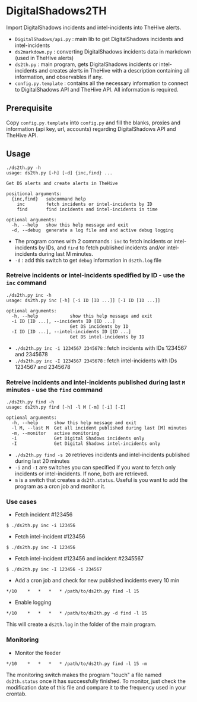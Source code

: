 # DigitalShadows2TH
Import DigitalShadows incidents and intel-incidents into TheHive alerts.

- `DigitalShadows/api.py` : main lib to get DigitalShadows incidents and intel-incidents
- `ds2markdown.py` : converting DigitalShadows incidents data in markdown (used in TheHive alerts)
- `ds2th.py` : main program, gets DigitalShadows incidents or intel-incidents and creates alerts in TheHive with a description containing all information, and observables if any.
- `config.py.template` : contains all the necessary information to connect to DigitalShadows API and TheHive API. All information is required.

## Prerequisite

Copy `config.py.template` into `config.py` and fill the blanks, proxies and information (api key, url, accounts) regarding DigitalShadows API and TheHive API.

## Usage

```
./ds2th.py -h
usage: ds2th.py [-h] [-d] {inc,find} ...

Get DS alerts and create alerts in TheHive

positional arguments:
  {inc,find}   subcommand help
    inc        fetch incidents or intel-incidents by ID
    find       find incidents and intel-incidents in time

optional arguments:
  -h, --help   show this help message and exit
  -d, --debug  generate a log file and and active debug logging
```

- The program comes with 2 commands : `inc` to fetch incidents or intel-incidents by IDs, and `find` to fetch published incidents and/or intel-incidents during last M minutes. 
- `-d` : add this switch to get `debug` information in `ds2th.log` file

### Retreive incidents or intel-incidents spedified by ID - use the `inc` command

```
./ds2th.py inc -h
usage: ds2th.py inc [-h] [-i ID [ID ...]] [-I ID [ID ...]]

optional arguments:
  -h, --help            show this help message and exit
  -i ID [ID ...], --incidents ID [ID ...]
                        Get DS incidents by ID
  -I ID [ID ...], --intel-incidents ID [ID ...]
                        Get DS intel-incidents by ID
```

- `./ds2th.py inc -i 1234567 2345678` : fetch incidents with IDs 1234567 and 2345678
- `./ds2th.py inc -I 1234567 2345678` : fetch intel-incidents with IDs 1234567 and 2345678

### Retreive incidents and intel-incidents published during last `M` minutes - use the `find` command

```
./ds2th.py find -h
usage: ds2th.py find [-h] -l M [-m] [-i] [-I]

optional arguments:
  -h, --help      show this help message and exit
  -l M, --last M  Get all incident published during last [M] minutes
  -m, --monitor   active monitoring
  -i              Get Digital Shadows incidents only
  -I              Get Digital Shadows intel-incidents only

```

- `./ds2th.py find -s 20` retrieves incidents and intel-incidents published during last 20 minutes
- `-i` and `-I` are switches you can specified if you want to fetch only incidents or intel-incidents. If none, both are retrieved.
- `m` is a switch that creates a `ds2th.status`. Useful is you want to add the program as a cron job and monitor it. 

### Use cases

- Fetch incident #123456

```
$ ./ds2th.py inc -i 123456
```

- Fetch intel-incident #123456

```
$ ./ds2th.py inc -I 123456
```

- Fetch intel-incident #123456 and incident #2345567

```
$ ./ds2th.py inc -I 123456 -i 234567
```

- Add a cron job and check for new published incidents every 10 min

```
*/10    *   *   *   * /path/to/ds2th.py find -l 15
```

- Enable logging

```
*/10    *   *   *   * /path/to/ds2th.py -d find -l 15
```

This will create a `ds2th.log` in the folder of the main program.

### Monitoring 

- Monitor the feeder

```
*/10    *   *   *   * /path/to/ds2th.py find -l 15 -m
```

The monitoring switch makes the program "touch" a file named
`ds2th.status` once it has successfully finished. To monitor, just check
the modification date of this file and compare it to the frequency used
in your crontab.
